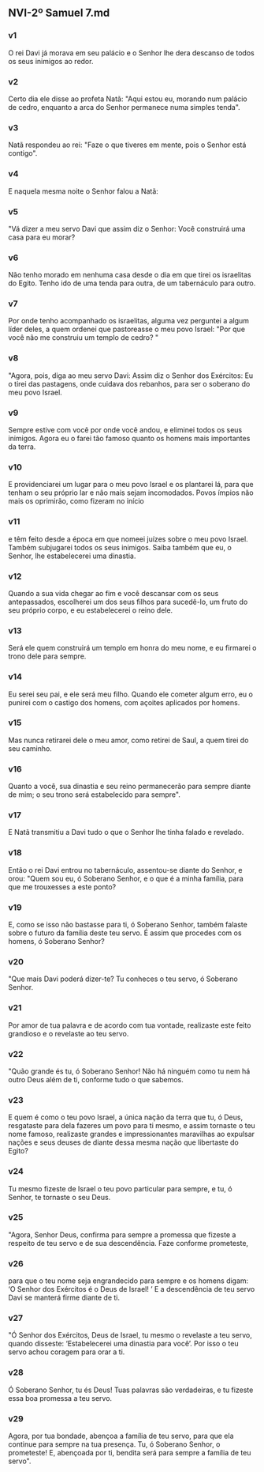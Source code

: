 ## NVI-2º Samuel 7.md
### v1
 O rei Davi já morava em seu palácio e o Senhor lhe dera descanso de todos os seus inimigos ao redor.
### v2
 Certo dia ele disse ao profeta Natã: "Aqui estou eu, morando num palácio de cedro, enquanto a arca do Senhor permanece numa simples tenda".
### v3
 Natã respondeu ao rei: "Faze o que tiveres em mente, pois o Senhor está contigo".
### v4
 E naquela mesma noite o Senhor falou a Natã:
### v5
 "Vá dizer a meu servo Davi que assim diz o Senhor: Você construirá uma casa para eu morar?
### v6
 Não tenho morado em nenhuma casa desde o dia em que tirei os israelitas do Egito. Tenho ido de uma tenda para outra, de um tabernáculo para outro.
### v7
 Por onde tenho acompanhado os israelitas, alguma vez perguntei a algum líder deles, a quem ordenei que pastoreasse o meu povo Israel: "Por que você não me construiu um templo de cedro? "
### v8
 "Agora, pois, diga ao meu servo Davi: Assim diz o Senhor dos Exércitos: Eu o tirei das pastagens, onde cuidava dos rebanhos, para ser o soberano do meu povo Israel.
### v9
 Sempre estive com você por onde você andou, e eliminei todos os seus inimigos. Agora eu o farei tão famoso quanto os homens mais importantes da terra.
### v10
 E providenciarei um lugar para o meu povo Israel e os plantarei lá, para que tenham o seu próprio lar e não mais sejam incomodados. Povos ímpios não mais os oprimirão, como fizeram no início
### v11
 e têm feito desde a época em que nomeei juízes sobre o meu povo Israel. Também subjugarei todos os seus inimigos. Saiba também que eu, o Senhor, lhe estabelecerei uma dinastia.
### v12
 Quando a sua vida chegar ao fim e você descansar com os seus antepassados, escolherei um dos seus filhos para sucedê-lo, um fruto do seu próprio corpo, e eu estabelecerei o reino dele.
### v13
 Será ele quem construirá um templo em honra do meu nome, e eu firmarei o trono dele para sempre.
### v14
 Eu serei seu pai, e ele será meu filho. Quando ele cometer algum erro, eu o punirei com o castigo dos homens, com açoites aplicados por homens.
### v15
 Mas nunca retirarei dele o meu amor, como retirei de Saul, a quem tirei do seu caminho.
### v16
 Quanto a você, sua dinastia e seu reino permanecerão para sempre diante de mim; o seu trono será estabelecido para sempre".
### v17
 E Natã transmitiu a Davi tudo o que o Senhor lhe tinha falado e revelado.
### v18
 Então o rei Davi entrou no tabernáculo, assentou-se diante do Senhor, e orou: "Quem sou eu, ó Soberano Senhor, e o que é a minha família, para que me trouxesses a este ponto?
### v19
 E, como se isso não bastasse para ti, ó Soberano Senhor, também falaste sobre o futuro da família deste teu servo. É assim que procedes com os homens, ó Soberano Senhor?
### v20
 "Que mais Davi poderá dizer-te? Tu conheces o teu servo, ó Soberano Senhor.
### v21
 Por amor de tua palavra e de acordo com tua vontade, realizaste este feito grandioso e o revelaste ao teu servo.
### v22
 "Quão grande és tu, ó Soberano Senhor! Não há ninguém como tu nem há outro Deus além de ti, conforme tudo o que sabemos.
### v23
 E quem é como o teu povo Israel, a única nação da terra que tu, ó Deus, resgataste para dela fazeres um povo para ti mesmo, e assim tornaste o teu nome famoso, realizaste grandes e impressionantes maravilhas ao expulsar nações e seus deuses de diante dessa mesma nação que libertaste do Egito?
### v24
 Tu mesmo fizeste de Israel o teu povo particular para sempre, e tu, ó Senhor, te tornaste o seu Deus.
### v25
 "Agora, Senhor Deus, confirma para sempre a promessa que fizeste a respeito de teu servo e de sua descendência. Faze conforme prometeste,
### v26
 para que o teu nome seja engrandecido para sempre e os homens digam: ‘O Senhor dos Exércitos é o Deus de Israel! ’ E a descendência de teu servo Davi se manterá firme diante de ti.
### v27
 "Ó Senhor dos Exércitos, Deus de Israel, tu mesmo o revelaste a teu servo, quando disseste: ‘Estabelecerei uma dinastia para você’. Por isso o teu servo achou coragem para orar a ti.
### v28
 Ó Soberano Senhor, tu és Deus! Tuas palavras são verdadeiras, e tu fizeste essa boa promessa a teu servo.
### v29
 Agora, por tua bondade, abençoa a família de teu servo, para que ela continue para sempre na tua presença. Tu, ó Soberano Senhor, o prometeste! E, abençoada por ti, bendita será para sempre a família de teu servo".
